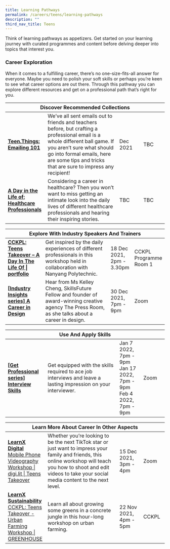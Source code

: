 ```yaml
---
title: Learning Pathways
permalink: /careers/teens/learning-pathways
description: ""
third_nav_title: Teens
---
```

Think of learning pathways as appetizers. Get started on your learning journey with curated programmes and content before delving deeper into topics that interest you.

<h3 class="has-text-ruby"><b>Career Exploration</b></h3>
When it comes to a fulfilling career, there’s no one-size-fits-all answer for everyone. Maybe you need to polish your soft skills or perhaps you’re keen to see what career options are out there. Through this pathway you can explore different resources and get on a professional path that’s right for you.

<div class="horizontal-scroll margin--bottom--lg">
  <table class="generic-table">
    <thead>
      <tr>
        <th colspan="4" class="is-uppercase has-weight-normal has-text-ruby">Discover Recommended Collections</th>
      </tr>
    </thead>
    <tbody>
      <tr>
        <td style="width: 25%;"><a href="https://www.go.gov.sg/teenthings" target="_blank" class="has-text-ruby"><b>Teen.Things: Emailing 101</b></a></td>
        <td style="width: 45%;">We’ve all sent emails out to friends and teachers before, but crafting a professional email is a whole different ball game. If you aren’t sure what should go into formal emails, here are some tips and tricks that are sure to impress any recipient!</td>
        <td style="width: 15%;">Dec 2021</td>
        <td style="width: 15%;">TBC</td>
      </tr>
      <tr>
        <td><a href="#" target="_blank" class="has-text-ruby"><b>A Day in the Life of: Healthcare Professionals</b></a></td>
        <td>Considering a career in healthcare? Then you won’t want to miss getting an intimate look into the daily lives of different healthcare professionals and hearing their inspiring stories.</td>
        <td>TBC</td>
        <td>TBC</td>
      </tr>
    </tbody>
  </table>
</div>

<div class="horizontal-scroll margin--bottom--lg">
  <table class="generic-table">
    <thead>
      <tr>
        <th colspan="4" class="is-uppercase has-weight-normal has-text-ruby">Explore With Industry Speakers And Trainers</th>
      </tr>
    </thead>
    <tbody>
      <tr>
        <td style="width: 25%;"><a href="http://go.gov.sg/nlb-teensprogs" target="_blank" class="has-text-ruby"><b>CCKPL: Teens Takeover – A Day In The Life Of | portfolio</b></a></td>
        <td style="width: 45%;">Get inspired by the daily experiences of different professionals in this workshop held in collaboration with Nanyang Polytechnic.</td>
        <td style="width: 15%;">18 Dec 2021,<br>2pm - 3.30pm</td>
        <td style="width: 15%;">CCKPL<br>Programme<br>Room 1</td>
      </tr>
      <tr>
        <td><a href="#" target="_blank" class="has-text-ruby"><b>[Industry Insights series] A Career in Design</b></a></td>
        <td>Hear from Ms Kelley Cheng, SkillsFuture Fellow and founder of award-winning creative agency The Press Room, as she talks about a career in design.</td>
        <td>30 Dec 2021,<br>7pm - 9pm</td>
        <td>Zoom</td>
      </tr>
    </tbody>
  </table>
</div>

<div class="horizontal-scroll margin--bottom--lg">
  <table class="generic-table">
    <thead>
      <tr>
        <th colspan="4" class="is-uppercase has-weight-normal has-text-ruby">Use And Apply Skills</th>
      </tr>
    </thead>
    <tbody>
      <tr>
        <td style="width: 25%;"><a href="http://go.gov.sg/get-professional-series" target="_blank" class="has-text-ruby"><b>[Get Professional series] Interview Skills</b></a></td>
        <td style="width: 45%;">Get equipped with the skills required to ace job interviews and leave a lasting impression on your interviewer.</td>
        <td style="width: 15%;">Jan 7 2022, 7pm - 9pm<br>Jan 17 2022, 7pm - 9pm<br>Feb 4 2022, 7pm - 9pm</td>
        <td style="width: 15%;">Zoom</td>
      </tr>
    </tbody>
  </table>
</div>

<div class="horizontal-scroll margin--bottom--lg">
  <table class="generic-table">
    <thead>
      <tr>
        <th colspan="4" class="is-uppercase has-weight-normal has-text-ruby">Learn More About Career In Other Aspects</th>
      </tr>
    </thead>
    <tbody>
      <tr>
        <td style="width: 25%;"><a href="http://go.gov.sg/nlb-teensprogs" target="_blank" class="has-text-ruby"><b>LearnX Digital</b><br>Mobile Phone Videography Workshop | digi.lit | Teens Takeover</a></td>
        <td style="width: 45%;">Whether you’re looking to be the next TikTok star or just want to impress your family and friends, this online workshop will teach you how to shoot and edit videos to take your social media content to the next level.</td>
        <td style="width: 15%;">15 Dec 2021,<br>3pm - 4pm</td>
        <td style="width: 15%;">Zoom</td>
      </tr>
      <tr>
        <td><a href="http://go.gov.sg/nlb-teensprogs" target="_blank" class="has-text-ruby"><b>LearnX Sustainability</b><br>CCKPL: Teens Takeover - Urban Farming Workshop | GREENHOUSE</a></td>
        <td>Learn all about growing some greens in a concrete jungle in this hour-long workshop on urban farming.</td>
        <td>22 Nov 2021,<br>4pm - 5pm</td>
        <td>CCKPL</td>
      </tr>
    </tbody>
  </table>
</div>